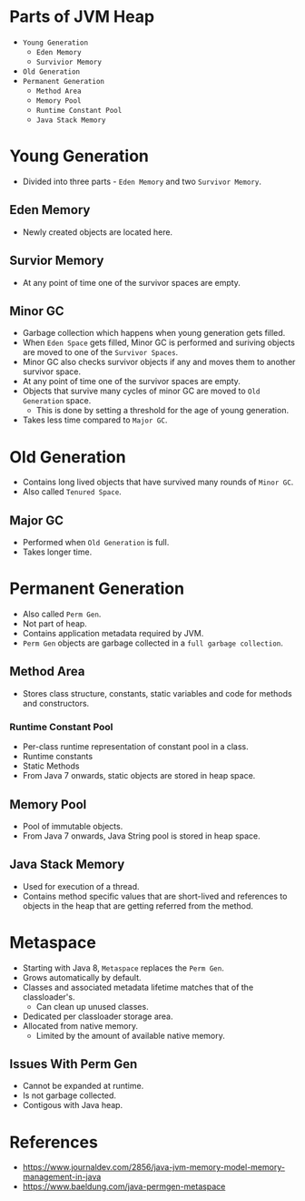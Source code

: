 # Parts of JVM Heap
* `Young Generation`
	* `Eden Memory`
	* `Survivior Memory`
* `Old Generation`
* `Permanent Generation`
	* `Method Area`
	* `Memory Pool`
	* `Runtime Constant Pool`
	* `Java Stack Memory`
# Young Generation
* Divided into three parts - `Eden Memory` and two `Survivor Memory`.
## Eden Memory
* Newly created objects are located here.
## Survior Memory
* At any point of time one of the survivor spaces are empty.
## Minor GC
* Garbage collection which happens when young generation gets filled.
* When `Eden Space` gets filled, Minor GC is performed and suriving objects are moved to one of the `Survivor Spaces`.
* Minor GC also checks survivor objects if any and moves them to another survivor space.
* At any point of time one of the survivor spaces are empty.
* Objects that survive many cycles of minor GC are moved to `Old Generation` space.
	* This is done by setting a threshold for the age of young generation.
* Takes less time compared to `Major GC`.
# Old Generation
* Contains long lived objects that have survived many rounds of `Minor GC`.
* Also called `Tenured Space`.
## Major GC
* Performed when `Old Generation` is full.
* Takes longer time.
# Permanent Generation
* Also called `Perm Gen`.
* Not part of heap.
* Contains application metadata required by JVM.
* `Perm Gen` objects are garbage collected in a `full garbage collection`.
## Method Area
* Stores class structure, constants, static variables and code for methods and constructors.
### Runtime Constant Pool
* Per-class runtime representation of constant pool in a class.
* Runtime constants
* Static Methods 
* From Java 7 onwards, static objects are stored in heap space.
## Memory Pool
* Pool of immutable objects.
* From Java 7 onwards, Java String pool is stored in heap space.
## Java Stack Memory
* Used for execution of a thread.
* Contains method specific values that are short-lived and references to objects in the heap that are getting referred from the method.
# Metaspace
* Starting with Java 8, `Metaspace` replaces the `Perm Gen`.
* Grows automatically by default.
* Classes and associated metadata lifetime matches that of the classloader's.
	* Can clean up unused classes.
* Dedicated per classloader storage area.
* Allocated from native memory.
	* Limited by the amount of available native memory.
## Issues With Perm Gen
* Cannot be expanded at runtime.
* Is not garbage collected.
* Contigous with Java heap.
# References
* https://www.journaldev.com/2856/java-jvm-memory-model-memory-management-in-java
* https://www.baeldung.com/java-permgen-metaspace
